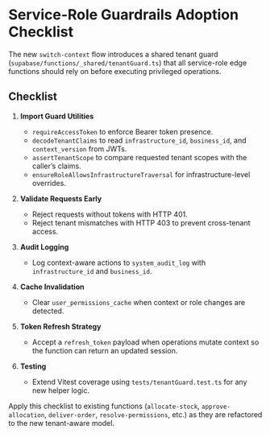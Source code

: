 # Service-Role Guardrails Adoption Checklist

The new `switch-context` flow introduces a shared tenant guard (`supabase/functions/_shared/tenantGuard.ts`) that all service-role edge functions should rely on before executing privileged operations.

## Checklist

1. **Import Guard Utilities**
   - `requireAccessToken` to enforce Bearer token presence.
   - `decodeTenantClaims` to read `infrastructure_id`, `business_id`, and `context_version` from JWTs.
   - `assertTenantScope` to compare requested tenant scopes with the caller’s claims.
   - `ensureRoleAllowsInfrastructureTraversal` for infrastructure-level overrides.

2. **Validate Requests Early**
   - Reject requests without tokens with HTTP 401.
   - Reject tenant mismatches with HTTP 403 to prevent cross-tenant access.

3. **Audit Logging**
   - Log context-aware actions to `system_audit_log` with `infrastructure_id` and `business_id`.

4. **Cache Invalidation**
   - Clear `user_permissions_cache` when context or role changes are detected.

5. **Token Refresh Strategy**
   - Accept a `refresh_token` payload when operations mutate context so the function can return an updated session.

6. **Testing**
   - Extend Vitest coverage using `tests/tenantGuard.test.ts` for any new helper logic.

Apply this checklist to existing functions (`allocate-stock`, `approve-allocation`, `deliver-order`, `resolve-permissions`, etc.) as they are refactored to the new tenant-aware model.
